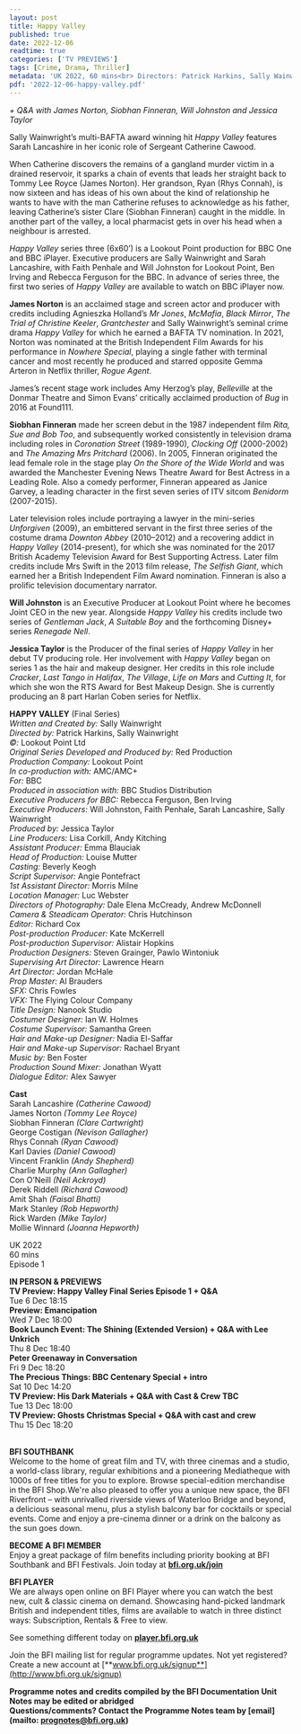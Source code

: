```yaml
---
layout: post
title: Happy Valley
published: true
date: 2022-12-06
readtime: true
categories: ['TV PREVIEWS']
tags: [Crime, Drama, Thriller]
metadata: 'UK 2022, 60 mins<br> Directors: Patrick Harkins, Sally Wainwright'
pdf: '2022-12-06-happy-valley.pdf'
---
```


_+ Q&A with James Norton, Siobhan Finneran, Will Johnston and Jessica Taylor_

Sally Wainwright’s multi-BAFTA award winning hit _Happy Valley_ features Sarah Lancashire in her iconic role of Sergeant Catherine Cawood.

When Catherine discovers the remains of a gangland murder victim in a drained reservoir, it sparks a chain of events that leads her straight back to Tommy Lee Royce (James Norton). Her grandson, Ryan (Rhys Connah), is now sixteen and has ideas of his own about the kind of relationship he wants to have with the man Catherine refuses to acknowledge as his father, leaving Catherine’s sister Clare (Siobhan Finneran) caught in the middle. In another part of the valley, a local pharmacist gets in over his head when a neighbour is arrested.

_Happy Valley_ series three (6x60’) is a Lookout Point production for BBC One and BBC iPlayer. Executive producers are Sally Wainwright and Sarah Lancashire, with Faith Penhale and Will Johnston for Lookout Point, Ben Irving and Rebecca Ferguson for the BBC. In advance of series three, the first two series of _Happy Valley_ are available to watch on BBC iPlayer now.

**James Norton** is an acclaimed stage and screen actor and producer with credits including Agnieszka Holland’s _Mr Jones_, _McMafia_, _Black Mirror_,  _The Trial of Christine Keeler_, _Grantchester_ and Sally Wainwright’s seminal crime drama _Happy Valley_ for which he earned a BAFTA TV nomination. In 2021, Norton was nominated at the British Independent Film Awards for his performance in _Nowhere Special_, playing a single father with terminal cancer and most recently he produced and starred opposite Gemma Arteron in Netflix thriller, _Rogue Agent_.

James’s recent stage work includes Amy Herzog’s play, _Belleville_ at the Donmar Theatre and Simon Evans’ critically acclaimed production of _Bug_ in 2016 at Found111.

**Siobhan Finneran** made her screen debut in the 1987 independent film _Rita, Sue and Bob Too_, and subsequently worked consistently in television drama including roles in _Coronation Street_ (1989-1990), _Clocking Off_ (2000-2002) and _The Amazing Mrs Pritchard_ (2006). In 2005, Finneran originated the lead female role in the stage play _On the Shore of the Wide World_ and was awarded the Manchester Evening News Theatre Award for Best Actress in a Leading Role. Also a comedy performer, Finneran appeared as Janice Garvey, a leading character in the first seven series of ITV sitcom _Benidorm_ (2007-2015).

Later television roles include portraying a lawyer in the mini-series _Unforgiven_ (2009), an embittered servant in the first three series of the costume drama _Downton Abbey_ (2010–2012) and a recovering addict in _Happy Valley_ (2014-present), for which she was nominated for the 2017 British Academy Television Award for Best Supporting Actress. Later film credits include  Mrs Swift in the 2013 film release, _The Selfish Giant_, which earned her a British Independent Film Award nomination. Finneran is also a prolific television documentary narrator.

**Will Johnston** is an Executive Producer at Lookout Point where he becomes Joint CEO in the new year. Alongside _Happy Valley_ his credits include two series of _Gentleman Jack_, _A Suitable Boy_ and the forthcoming Disney+ series _Renegade Nell_.

**Jessica Taylor** is the Producer of the final series of _Happy Valley_ in her debut TV producing role. Her involvement with _Happy Valley_ began on series 1 as the hair and makeup designer. Her credits in this role include _Cracker_, _Last Tango in Halifax_, _The Village_, _Life on Mars_ and _Cutting It_, for which she won the RTS Award for Best Makeup Design. She is currently producing an 8 part Harlan Coben series for Netflix.  

**HAPPY VALLEY** (Final Series)  
_Written and Created by:_ Sally Wainwright  
_Directed by:_ Patrick Harkins, Sally Wainwright  
_©:_ Lookout Point Ltd  
_Original Series Developed and Produced by:_ Red Production  
_Production Company:_ Lookout Point  
_In co-production with:_ AMC/AMC+  
_For:_ BBC  
_Produced in association with:_ BBC Studios Distribution  
_Executive Producers for BBC:_ Rebecca Ferguson, Ben Irving  
_Executive Producers:_ Will Johnston, Faith Penhale, Sarah Lancashire, Sally Wainwright  
_Produced by:_ Jessica Taylor  
_Line Producers:_ Lisa Corkill, Andy Kitching  
_Assistant Producer:_ Emma Blauciak  
_Head of Production:_ Louise Mutter  
_Casting:_ Beverly Keogh  
_Script Supervisor:_ Angie Pontefract  
_1st Assistant Director:_ Morris Milne  
_Location Manager:_ Luc Webster  
_Directors of Photography:_ Dale Elena McCready, Andrew McDonnell  
_Camera & Steadicam Operator:_ Chris Hutchinson  
_Editor:_ Richard Cox  
_Post-production Producer:_ Kate McKerrell  
_Post-production Supervisor:_ Alistair Hopkins  
_Production Designers:_ Steven Grainger, Pawlo Wintoniuk  
_Supervising Art Director:_ Lawrence Hearn  
_Art Director:_ Jordan McHale  
_Prop Master:_ Al Brauders  
_SFX:_ Chris Fowles  
_VFX:_ The Flying Colour Company  
_Title Design:_ Nanook Studio  
_Costumer Designer:_ Ian W. Holmes  
_Costume Supervisor:_ Samantha Green  
_Hair and Make-up Designer:_ Nadia El-Saffar  
_Hair and Make-up Supervisor:_ Rachael Bryant  
_Music by:_ Ben Foster  
_Production Sound Mixer:_ Jonathan Wyatt  
_Dialogue Editor:_ Alex Sawyer  

**Cast**  
Sarah Lancashire _(Catherine Cawood)_  
James Norton _(Tommy Lee Royce)_  
Siobhan Finneran _(Clare Cartwright)_  
George Costigan _(Nevison Gallagher)_  
Rhys Connah _(Ryan Cawood)_  
Karl Davies _(Daniel Cawood)_  
Vincent Franklin _(Andy Shepherd)_  
Charlie Murphy _(Ann Gallagher)_  
Con O’Neill _(Neil Ackroyd)_  
Derek Riddell _(Richard Cawood)_  
Amit Shah _(Faisal Bhatti)_  
Mark Stanley _(Rob Hepworth)_  
Rick Warden _(Mike Taylor)_  
Mollie Winnard _(Joanna Hepworth)_  

UK 2022  
60 mins  
Episode 1  

**IN PERSON & PREVIEWS**  
**TV Preview: Happy Valley Final Series Episode 1 + Q&A**  
Tue 6 Dec 18:15  
**Preview: Emancipation**  
Wed 7 Dec 18:00  
**Book Launch Event: The Shining (Extended Version) + Q&A with Lee Unkrich**  
Thu 8 Dec 18:40  
**Peter Greenaway in Conversation**  
Fri 9 Dec 18:20  
**The Precious Things: BBC Centenary Special + intro**  
Sat 10 Dec 14:20  
**TV Preview: His Dark Materials + Q&A with Cast & Crew TBC**  
Tue 13 Dec 18:00  
**TV Preview: Ghosts Christmas Special + Q&A with cast and crew**  
Thu 15 Dec 18:20  
<br>

**BFI SOUTHBANK**  
Welcome to the home of great film and TV, with three cinemas and a studio, a world-class library, regular exhibitions and a pioneering Mediatheque with 1000s of free titles for you to explore. Browse special-edition merchandise in the BFI Shop.We&#39;re also pleased to offer you a unique new space, the BFI Riverfront – with unrivalled riverside views of Waterloo Bridge and beyond, a delicious seasonal menu, plus a stylish balcony bar for cocktails or special events. Come and enjoy a pre-cinema dinner or a drink on the balcony as the sun goes down.  

**BECOME A BFI MEMBER**  
Enjoy a great package of film benefits including priority booking at BFI Southbank and BFI Festivals. Join today at [**bfi.org.uk/join**](http://www.bfi.org.uk/join)  

**BFI PLAYER**  
 We are always open online on BFI Player where you can watch the best new, cult &amp; classic cinema on demand. Showcasing hand-picked landmark British and independent titles, films are available to watch in three distinct ways: Subscription, Rentals &amp; Free to view.  

See something different today on [**player.bfi.org.uk**](https://player.bfi.org.uk)  

Join the BFI mailing list for regular programme updates. Not yet registered? Create a new account at [**www.bfi.org.uk/signup**](http://www.bfi.org.uk/signup)

**Programme notes and credits compiled by the BFI Documentation Unit  
Notes may be edited or abridged  
Questions/comments? Contact the Programme Notes team by [email](mailto: prognotes@bfi.org.uk)**
